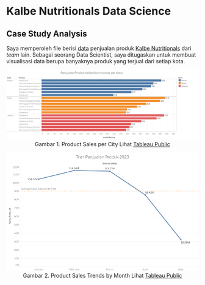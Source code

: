 # Kalbe Nutritionals Data Science

## Case Study Analysis
Saya memperoleh file berisi [data](https://raw.githubusercontent.com/sabirinID/Kalbe-Nutritionals-Data-Science/main/Case%20Study%20Analysis/Kalbe_Nutritionals_Product_Sales_Dataset.csv) penjualan produk [Kalbe Nutritionals](https://kalbenutritionals.com/id) dari _team_ lain. Sebagai seorang Data Scientist, saya ditugaskan untuk membuat visualisasi data berupa banyaknya produk yang terjual dari setiap kota.

<p align="center">
  <img src="https://github.com/sabirinID/Kalbe-Nutritionals-Data-Science/blob/main/Case%20Study%20Analysis/Product_Sales.png" width="900" height="auto" alt="Product Sales per City">
  <br>
  Gambar 1. Product Sales per City
  Lihat <a href="https://public.tableau.com/app/profile/sabirin/viz/ProductSales_16884264968160/PenjualanProduk">Tableau Public</a>
</p>

<p align="center">
  <img src="https://github.com/sabirinID/Kalbe-Nutritionals-Data-Science/blob/main/Case%20Study%20Analysis/Product_Sales_Trends.png" width="900" height="auto" alt="Product Sales Trends by Month">
  <br>
  Gambar 2. Product Sales Trends by Month
  Lihat <a href="https://public.tableau.com/app/profile/sabirin/viz/KalbeNutritionalsProductSalesTrendsbyMonth/SalesTransaction">Tableau Public</a>
</p>
